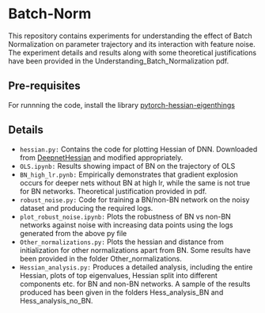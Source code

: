 # Batch-Norm

This repository contains experiments for understanding the effect of Batch Normalization on parameter trajectory and its interaction with feature noise. The experiment details and results along with some theoretical justifications have been provided in the Understanding_Batch_Normalization pdf.

## Pre-requisites
For runnning the code, install the library [pytorch-hessian-eigenthings](https://github.com/noahgolmant/pytorch-hessian-eigenthings)

## Details
* `hessian.py:` Contains the code for plotting Hessian of DNN. Downloaded from [DeepnetHessian](https://github.com/AnonymousNIPS2019/DeepnetHessian) and modified appropriately.
* `OLS.ipynb:` Results showing impact of BN on the trajectory of OLS
* `BN_high_lr.pynb:` Empirically demonstrates that gradient explosion occurs for deeper nets without BN at high lr, while the same is not true for BN networks. Theoretical justification provided in pdf.
* `robust_noise.py:` Code for training a BN/non-BN network on the noisy dataset and producing the required logs.
* `plot_robust_noise.ipynb:` Plots the robustness of BN vs non-BN networks against noise with increasing data points using the logs generated from the above py file
* `Other_normalizations.py:` Plots the hessian and distance from initialization for other normalizations apart from BN. Some results have been provided in the folder Other_normalizations.
* `Hessian_analysis.py:` Produces a detailed analysis, including the entire Hessian, plots of top eigenvalues, Hessian split into different components etc. for BN and non-BN networks. A sample of the results produced has been given in the folders Hess_analysis_BN and Hess_analysis_no_BN.
